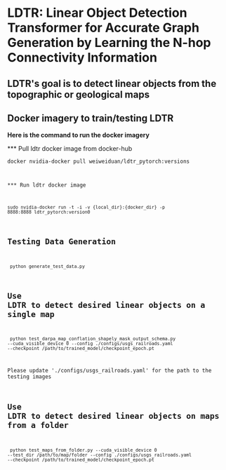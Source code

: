 # LDTR: Linear Object Detection Transformer for Accurate Graph Generation by Learning the N-hop Connectivity Information

## LDTR's goal is to detect linear objects from the topographic or geological maps

## Docker imagery to train/testing LDTR
**Here is the command to run the docker imagery**

*** Pull ldtr docker image from docker-hub

<code>docker nvidia-docker pull weiweiduan/ldtr_pytorch:versions

*** Run ldtr docker image

<code>sudo nvidia-docker run -t -i -v {local_dir}:{docker_dir} -p 8888:8888 ldtr_pytorch:version0</code>

## Testing Data Generation

<code> python generate_test_data.py </code>

## Use LDTR to detect desired linear objects on a single map

<code> python test_darpa_map_conflation_shapely_mask_output_schema.py --cuda_visible_device 0 --config ./configs/usgs_railroads.yaml --checkpoint /path/to/trained_model/checkpoint_epoch.pt </code>

Please update './configs/usgs_railroads.yaml' for the path to the testing images 

## Use LDTR to detect desired linear objects on maps from a folder

<code> python test_maps_from_folder.py --cuda_visible_device 0 --test_dir /path/to/map/folder --config ./configs/usgs_railroads.yaml --checkpoint /path/to/trained_model/checkpoint_epoch.pt </code>
